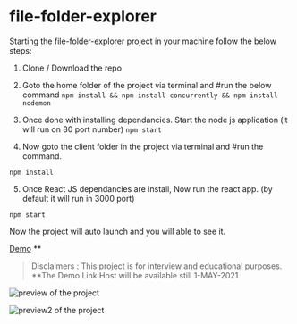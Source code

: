 # file-folder-explorer

Starting the file-folder-explorer project in your machine follow the below steps:
1) Clone / Download the repo
2) Goto the home folder of the project via terminal and 
#run the below command
```npm install && npm install concurrently && npm install nodemon```

3) Once done with installing dependancies. Start the node js application (it will run on 80 port number)
```npm start```

4) Now goto the client folder in the project via terminal and #run the command.

```npm install```

5) Once React JS dependancies are install, Now run the react app. (by default it will run in 3000 port)

```npm start```

Now the project will auto launch and you will able to see it.

[Demo](https://nodejs-folder-explorer.herokuapp.com) **
>Disclaimers : This project is for interview and educational purposes. **The Demo Link Host will be available still 1-MAY-2021

![preview of the project](https://github.com/Ganesha2552/file-folder-explorer/blob/master/file-folder-explorer.png)

![preview2 of the project](https://github.com/Ganesha2552/file-folder-explorer/blob/master/sample1.png)
